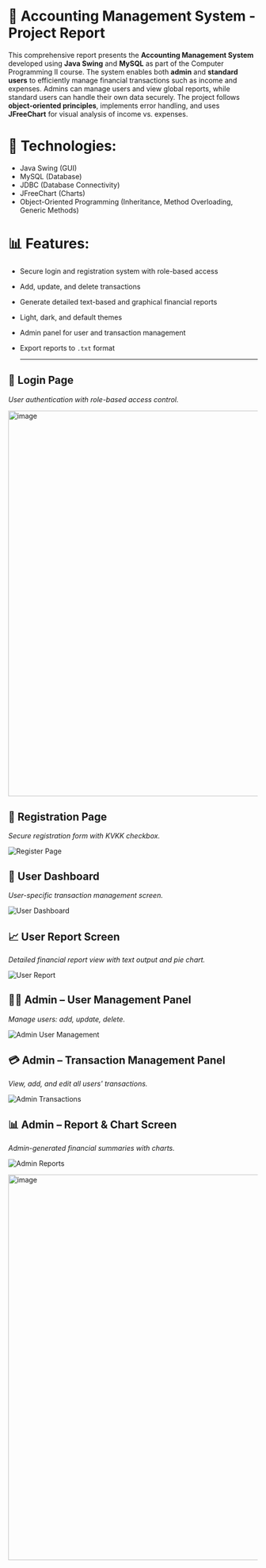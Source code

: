 # 📄 Accounting Management System - Project Report

This comprehensive report presents the **Accounting Management System** developed using **Java Swing** and **MySQL** as part of the Computer Programming II course.
The system enables both **admin** and **standard users** to efficiently manage financial transactions such as income and expenses. Admins can manage users and view global reports, while standard users can handle their own data securely.
The project follows **object-oriented principles**, implements error handling, and uses **JFreeChart** for visual analysis of income vs. expenses.

# 🔧 Technologies:
- Java Swing (GUI)
- MySQL (Database)
- JDBC (Database Connectivity)
- JFreeChart (Charts)
- Object-Oriented Programming (Inheritance, Method Overloading, Generic Methods)

# 📊 Features:
- Secure login and registration system with role-based access
- Add, update, and delete transactions
- Generate detailed text-based and graphical financial reports
- Light, dark, and default themes
- Admin panel for user and transaction management
- Export reports to `.txt` format

  ---

## 🔐 Login Page
*User authentication with role-based access control.*

<img width="1131" height="778" alt="image" src="https://github.com/user-attachments/assets/7de91eb2-d41b-4869-9f06-0c3441105ccf" />


## 📝 Registration Page
*Secure registration form with KVKK checkbox.*

![Register Page](images/register.png)

## 👤 User Dashboard
*User-specific transaction management screen.*

![User Dashboard](images/user.png)

## 📈 User Report Screen
*Detailed financial report view with text output and pie chart.*

![User Report](images/user_report.png)

## 🧑‍💼 Admin – User Management Panel
*Manage users: add, update, delete.*

![Admin User Management](images/admin_user.png)

## 💳 Admin – Transaction Management Panel
*View, add, and edit all users' transactions.*

![Admin Transactions](images/admin_transactions.png)

## 📊 Admin – Report & Chart Screen
*Admin-generated financial summaries with charts.*

![Admin Reports](images/admin_reports.png)



<img width="1131" height="778" alt="image" src="https://github.com/user-attachments/assets/dd9d9634-dc14-4170-81b1-bb028fa2447b" />
